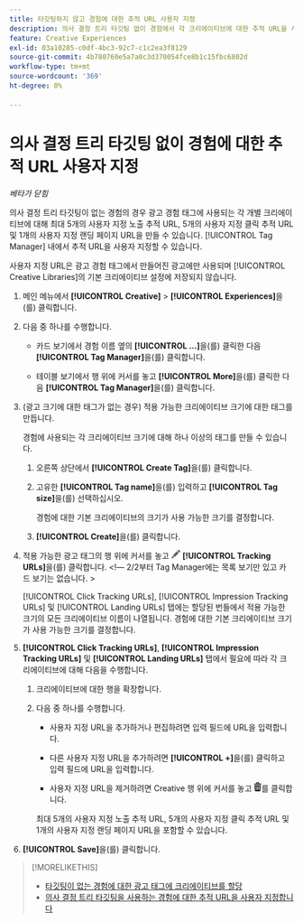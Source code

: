 ```yaml
---
title: 타깃팅하지 않고 경험에 대한 추적 URL 사용자 지정
description: 의사 결정 트리 타깃팅 없이 경험에서 각 크리에이티브에 대한 추적 URL을 사용자 지정하는 방법을 알아봅니다.
feature: Creative Experiences
exl-id: 03a10285-c0df-4bc3-92c7-c1c2ea3f8129
source-git-commit: 4b780760e5a7a0c3d370054fce8b1c15fbc6802d
workflow-type: tm+mt
source-wordcount: '369'
ht-degree: 0%

---
```


# 의사 결정 트리 타깃팅 없이 경험에 대한 추적 URL 사용자 지정

*베타가 닫힘*

의사 결정 트리 타깃팅이 없는 경험의 경우 광고 경험 태그에 사용되는 각 개별 크리에이티브에 대해 최대 5개의 사용자 지정 노출 추적 URL, 5개의 사용자 지정 클릭 추적 URL 및 1개의 사용자 지정 랜딩 페이지 URL을 만들 수 있습니다. [!UICONTROL Tag Manager] 내에서 추적 URL을 사용자 지정할 수 있습니다.

사용자 지정 URL은 광고 경험 태그에서 만들어진 광고에만 사용되며 [!UICONTROL Creative Libraries]의 기본 크리에이티브 설정에 저장되지 않습니다.

1. 메인 메뉴에서 **[!UICONTROL Creative]** > **[!UICONTROL Experiences]**&#x200B;을(를) 클릭합니다.

1. 다음 중 하나를 수행합니다.

   * 카드 보기에서 경험 이름 옆의 **[!UICONTROL ...]**&#x200B;을(를) 클릭한 다음 **[!UICONTROL Tag Manager]**&#x200B;을(를) 클릭합니다.

   * 테이블 보기에서 행 위에 커서를 놓고 **[!UICONTROL More]**&#x200B;을(를) 클릭한 다음 **[!UICONTROL Tag Manager]**&#x200B;을(를) 클릭합니다.

1. (광고 크기에 대한 태그가 없는 경우) 적용 가능한 크리에이티브 크기에 대한 태그를 만듭니다.

   경험에 사용되는 각 크리에이티브 크기에 대해 하나 이상의 태그를 만들 수 있습니다.

   1. 오른쪽 상단에서 **[!UICONTROL Create Tag]**&#x200B;을(를) 클릭합니다.

   1. 고유한 **[!UICONTROL Tag name]**&#x200B;을(를) 입력하고 **[!UICONTROL Tag size]**&#x200B;을(를) 선택하십시오.

      경험에 대한 기본 크리에이티브의 크기가 사용 가능한 크기를 결정합니다.

   1. **[!UICONTROL Create]**&#x200B;을(를) 클릭합니다.

1. 적용 가능한 광고 태그의 행 위에 커서를 놓고 ![추적 URL 편집](/help/creative/assets/edit-gray.png "추적 URL 편집") **[!UICONTROL Tracking URLs]**&#x200B;을(를) 클릭합니다. <!-- For targeted experiences, this is "EDIT Tracking URLs" -->&lt;!— 2/2부터 Tag Manager에는 목록 보기만 있고 카드 보기는 없습니다. >

   [!UICONTROL Click Tracking URLs], [!UICONTROL Impression Tracking URLs] 및 [!UICONTROL Landing URLs] 탭에는 할당된 번들에서 적용 가능한 크기의 모든 크리에이티브 이름이 나열됩니다. 경험에 대한 기본 크리에이티브 크기가 사용 가능한 크기를 결정합니다.<!-- There's no distinct "Creative Sizes" setting. -->

1. **[!UICONTROL Click Tracking URLs]**, **[!UICONTROL Impression Tracking URLs]** 및 **[!UICONTROL Landing URLs]** 탭에서 필요에 따라 각 크리에이티브에 대해 다음을 수행합니다.

   1. 크리에이티브에 대한 행을 확장합니다.

   1. 다음 중 하나를 수행합니다.

      * 사용자 지정 URL을 추가하거나 편집하려면 입력 필드에 URL을 입력합니다.

      * 다른 사용자 지정 URL을 추가하려면 **[!UICONTROL +]**&#x200B;을(를) 클릭하고 입력 필드에 URL을 입력합니다.

      * 사용자 지정 URL을 제거하려면 Creative 행 위에 커서를 놓고 ![삭제](/help/creative/assets/delete.png "삭제")를 클릭합니다.

      최대 5개의 사용자 지정 노출 추적 URL, 5개의 사용자 지정 클릭 추적 URL 및 1개의 사용자 지정 랜딩 페이지 URL을 포함할 수 있습니다.

1. **[!UICONTROL Save]**&#x200B;을(를) 클릭합니다.

>[!MORELIKETHIS]
>
>* [타깃팅이 없는 경험에 대한 광고 태그에 크리에이티브를 할당](experience-tag-assign-creatives.md)
>* [의사 결정 트리 타깃팅을 사용하는 경험에 대한 추적 URL을 사용자 지정합니다](experience-tracking-urls-targeting.md)
